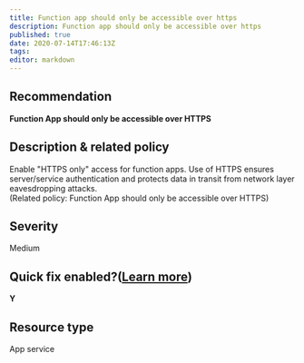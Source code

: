 ```yaml
---
title: Function app should only be accessible over https
description: Function app should only be accessible over https
published: true
date: 2020-07-14T17:46:13Z
tags:
editor: markdown
---
```


## Recommendation
**Function App should only be accessible over HTTPS**

## Description & related policy
Enable "HTTPS only" access for function apps. Use of HTTPS ensures server/service authentication and protects data in transit from network layer eavesdropping attacks.<br>(Related policy: Function App should only be accessible over HTTPS)

## Severity
Medium

## Quick fix enabled?([Learn more](https://docs.microsoft.com/azure/security-center/security-center-remediate-recommendations#recommendations-with-quick-fix-remediation))
**Y**

## Resource type
App service




